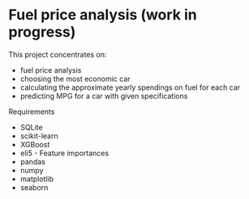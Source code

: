# Fuel price analysis (work in progress)

This project concentrates on:
- fuel price analysis
- choosing the most economic car
- calculating the approximate yearly spendings on fuel for each car
- predicting MPG for a car with given specifications

Requirements
- SQLite
- scikit-learn
- XGBoost
- eli5 - Feature importances
- pandas
- numpy
- matplotlib
- seaborn
